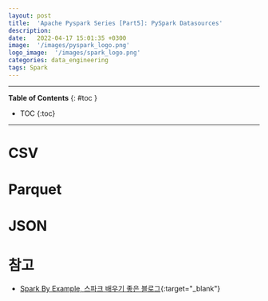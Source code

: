 ```yaml
---
layout: post
title:  'Apache Pyspark Series [Part5]: PySpark Datasources'
description: 
date:   2022-04-17 15:01:35 +0300
image:  '/images/pyspark_logo.png'
logo_image:  '/images/spark_logo.png'
categories: data_engineering
tags: Spark
---
```

---

**Table of Contents**
{: #toc }
*  TOC
{:toc}

---

# CSV

# Parquet

# JSON




# 참고

- [Spark By Example, 스파크 배우기 좋은 블로그](https://sparkbyexamples.com/){:target="_blank"}